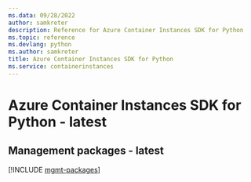 ```yaml
---
ms.data: 09/28/2022
author: samkreter
description: Reference for Azure Container Instances SDK for Python
ms.topic: reference
ms.devlang: python
ms.author: samkreter
title: Azure Container Instances SDK for Python
ms.service: containerinstances
---
```

# Azure Container Instances SDK for Python - latest

## Management packages - latest
[!INCLUDE [mgmt-packages](container-instances-mgmt-index.md)]